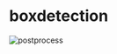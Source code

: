 # boxdetection
 
![postprocess](https://user-images.githubusercontent.com/29527950/165655457-3f8ff045-460b-4012-ac20-0087194d5134.JPG)
